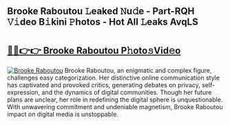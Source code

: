 ## Brooke Raboutou 𝙻eaked 𝙽u𝚍e - Part-RQH 𝚅𝚒deo B𝚒kini 𝙿hotos - Hot All 𝙻eaks AvqLS

# <h2><a href="http://ld7plwo.urlbe.top/?page=Brooke+Raboutou">🔗🔗👉👉 Brooke Raboutou P𝚑oto𝚜Vid𝚎o</a></h2>

[![Brooke Raboutou](https://i.imgur.com/eBuTRDB.gif)](http://ld7plwo.urlbe.top/?page=Brooke+Raboutou)
Brooke Raboutou, an enigmatic and complex figure, challenges easy categorization. Her distinctive online communication style has captivated and provoked critics, generating debates on privacy, self-expression, and the dynamics of digital communities. Though her future plans are unclear, her role in redefining the digital sphere is unquestionable. With unwavering commitment and undeniable magnetism, Brooke Raboutou impact on digital media is unstoppable.
